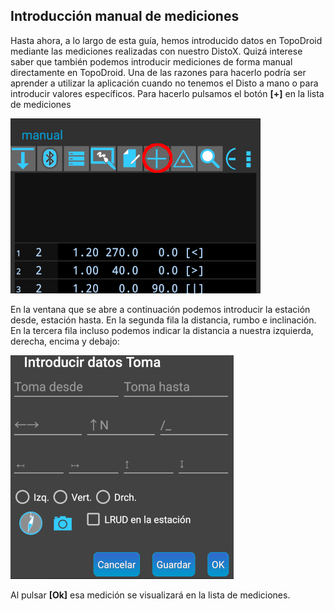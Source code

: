

## Introducción manual de mediciones

Hasta ahora, a lo largo de esta guía, hemos introducido datos en TopoDroid mediante las mediciones realizadas con nuestro DistoX. Quizá interese saber que también podemos introducir mediciones de forma manual directamente en TopoDroid. Una de las razones para hacerlo podría ser aprender a utilizar la aplicación cuando no tenemos el Disto a mano o para introducir valores específicos.
Para hacerlo pulsamos el botón **[+]** en la lista de mediciones


![img](img/puntosManuales.png)


En la ventana que se abre a continuación podemos introducir la estación desde, estación hasta. En la segunda fila la distancia, rumbo e inclinación. En la tercera fila incluso podemos indicar la distancia a nuestra izquierda, derecha, encima y debajo:


![img](img/datosTomaManual.png) 


Al pulsar **[Ok]** esa medición se visualizará en la lista de mediciones.


